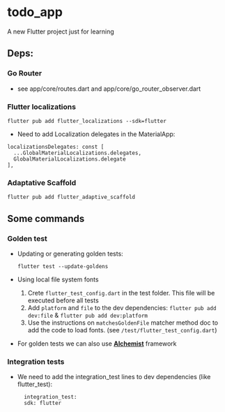 # todo_app

A new Flutter project just for learning

## Deps:

### Go Router

- see app/core/routes.dart and app/core/go_router_observer.dart
  
### Flutter localizations
 `flutter pub add flutter_localizations --sdk=flutter`

 - Need to add Localization delegates in the MaterialApp:
  ```
  localizationsDelegates: const [
    ...GlobalMaterialLocalizations.delegates,
    GlobalMaterialLocalizations.delegate
  ],
```

### Adaptative Scaffold
  `flutter pub add flutter_adaptive_scaffold`
  
## Some commands




### Golden test

- Updating or generating golden tests:

  `flutter test --update-goldens`

- Using local file system fonts
  1. Crete `flutter_test_config.dart` in the test folder. This file will be executed before all tests
  2. Add `platform` and `file` to the dev dependencies:
    `flutter pub add dev:file` & `flutter pub add dev:platform`
  3. Use the instructions on `matchesGoldenFile` matcher method doc to add the code to load fonts. (see `/test/flutter_test_config.dart`)

- For golden tests we can also use **[Alchemist](https://pub.dev/packages/alchemist)** framework

### Integration tests

- We need to add the integration_test lines to dev dependencies (like flutter_test):
  ```
    integration_test:
    sdk: flutter

  ```
 